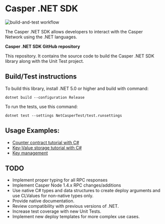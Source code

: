 # Casper .NET SDK

![build-and-test workflow](https://github.com/make-software/casper-net-sdk/actions/workflows/build-and-test.yml/badge.svg)

The Casper .NET SDK allows developers to interact with the Casper Network using the .NET languages.

**Casper .NET SDK GitHub repository**

This repository. It contains the source code to build the Casper .NET SDK library along with the Unit Test project.

## Build/Test instructions

To build this library, install .NET 5.0 or higher and build with command:

```
dotnet build --configuration Release
```

To run the tests, use this command:

```
dotnet test --settings NetCasperTest/test.runsettings
```

## Usage Examples:

* [Counter contract tutorial with C#](https://hackmd.io/@K48d9TN9T2q7ERX4H27ysw/SJBnPCdVt)
* [Key-Value storage tutorial with C#](https://hackmd.io/@K48d9TN9T2q7ERX4H27ysw/HyX8i0WBt)
* [Key management](https://hackmd.io/@K48d9TN9T2q7ERX4H27ysw/HkvV-MMBt)


## TODO

* Implement proper typing for all RPC responses
* Implement Casper Node 1.4.x RPC changes/additions
* Use native C# types and data structures to create deploy arguments and use CLValues for non-native types only.
* Provide native documentation.
* Review compatibility with previous versions of .NET.
* Increase test coverage with new Unit Tests.
* Implement new deploy templates for more complex use cases.
